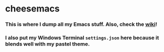 # cheesemacs
### This is where I dump all my Emacs stuff. Also, check the [wiki](https://github.com/cheeze2000/cheesemacs/wiki)!
### I also put my Windows Terminal `settings.json` here because it blends well with my pastel theme.
